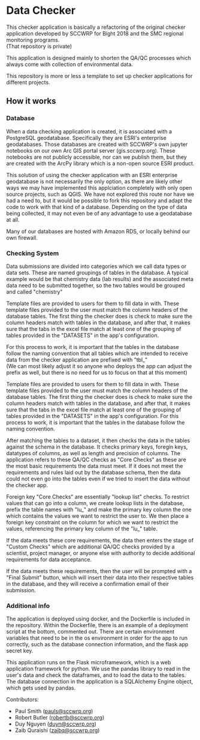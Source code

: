 # Data Checker

This checker application is basically a refactoring of the original checker application developed by SCCWRP for Bight 2018 and the SMC regional monitoring programs.  
(That repository is private)   

This application is designed mainly to shorten the QA/QC processes which always come with collection of environmental data.

This repository is more or less a template to set up checker applications for different projects. 


## How it works
### Database

When a data checking application is created, it is associated with a PostgreSQL geodatabase. Specifically they are ESRI's enterprise geodatabases. Those databases are created with SCCWRP's own jupyter notebooks on our own Arc GIS portal server (gis.sccwrp.org). These notebooks are not publicly accessible, nor can we publish them, but they are created with the ArcPy library which is a non-open source ESRI product. 

This solution of using the checker application with an ESRI enterprise geodatabase is not necessarily the only option, as there are likely other ways we may have implemented this applciation completely with only open source projects, such as QGIS. We have not explored this route nor have we had a need to, but it would be possible to fork this repository and adapt the code to work with that kind of a database. Depending on the type of data being collected, it may not even be of any advantage to use a geodatabase at all.  

Many of our databases are hosted with Amazon RDS, or locally behind our own firewall.

### Checking System
Data submissions are divided into categories which we call data types or data sets. These are named groupings of tables in the database. A typical example would be that chemistry data (lab results) and the associated meta data need to be submitted together, so the two tables would be grouped and called "chemistry"   

Template files are provided to users for them to fill data in with. These template files provided to the user must match the column headers of the database tables. The first thing the checker does is check to make sure the column headers match with tables in the database, and after that, it makes sure that the tabs in the excel file match at least one of the grouping of tables provided in the "DATASETS" in the app's configuration. 

For this process to work, it is important that the tables in the database follow the naming convention that all tables which are intended to receive data from the checker application are prefixed with "tbl_"  
(We can most likely adjust it so anyone who deploys the app can adjust the prefix as well, but there is no need for us to focus on that at this moment)

Template files are provided to users for them to fill data in with. These template files provided to the user must match the column headers of the database tables. The first thing the checker does is check to make sure the column headers match with tables in the database, and after that, it makes sure that the tabs in the excel file match at least one of the grouping of tables provided in the "DATASETS" in the app's configuration. For this process to work, it is important that the tables in the database follow the naming convention.

After matching the tables to a dataset, it then checks the data in the tables against the schema in the database. It checks primary keys, foregin keys, datatypes of columns, as well as length and precision of columns. The application refers to these QA/QC checks as "Core Checks" as these are the most basic requirements the data must meet. If it does not meet the requirements and rules laid out by the database schema, then the data could not even go into the tables even if we tried to insert the data without the checker app.  

Foreign key "Core Checks" are essentially "lookup list" checks. To restrict values that can go into a column, we create lookup lists in the database, prefix the table names with "lu_" and make the primary key column the one which contains the values we want to restrict the user to. We then place a foreign key constraint on the column for which we want to restrict the values, referencing the primary key column of the "lu_" table. 

If the data meets these core requirements, the data then enters the stage of "Custom Checks" which are additional QA/QC checks provided by a scientist, project manager, or anyone else with authority to decide additional requirements for data acceptance.

If the data meets these requirements, then the user will be prompted with a "Final Submit" button, which will insert their data into their respective tables in the database, and they will receive a confirmation email of their submission.

### Additional info
The application is deployed using docker, and the Dockerfile is included in the repository. Within the Dockerfile, there is an example of a deployment script at the bottom, commented out. There are certain environment variables that need to be in the os environment in order for the app to run correctly, such as the database connection information, and the flask app secret key.

This application runs on the Flask microframework, which is a web application framework for python. We use the pandas library to read in the user's data and check the dataframes, and to load the data to the tables. The database connection in the application is a SQLAlchemy Engine object, which gets used by pandas.

Contributors: 
- Paul Smith (pauls@sccwrp.org)
- Robert Butler (robertb@sccwrp.org)
- Duy Nguyen (duyn@sccwrp.org)
- Zaib Quraishi (zaibq@sccwrp.org)
